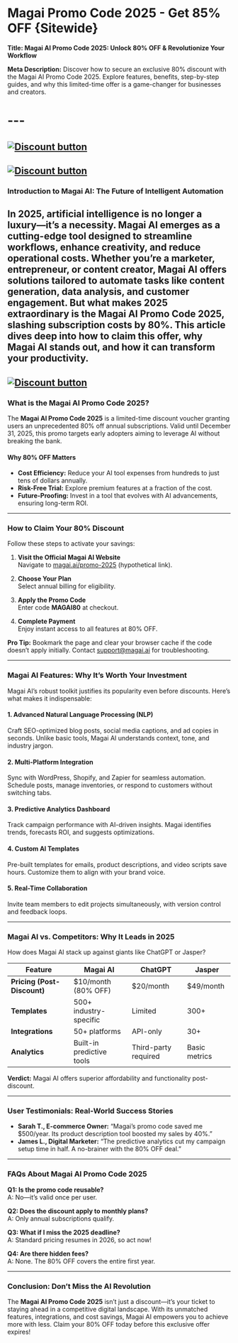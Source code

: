 # Magai Promo Code 2025 - Get 85% OFF {Sitewide}
**Title: Magai AI Promo Code 2025: Unlock 80% OFF & Revolutionize Your Workflow**  

**Meta Description:** Discover how to secure an exclusive 80% discount with the Magai AI Promo Code 2025. Explore features, benefits, step-by-step guides, and why this limited-time offer is a game-changer for businesses and creators.  
# ---
[![Discount button](https://github.com/user-attachments/assets/e5cb2122-5258-4331-bbff-048ba1ae5555)](https://magai.co/?via=abdul)
--
[![Discount button](https://github.com/user-attachments/assets/e5cb2122-5258-4331-bbff-048ba1ae5555)](https://magai.co/?via=abdul)
---  



### **Introduction to Magai AI: The Future of Intelligent Automation**  
In 2025, artificial intelligence is no longer a luxury—it’s a necessity. Magai AI emerges as a cutting-edge tool designed to streamline workflows, enhance creativity, and reduce operational costs. Whether you’re a marketer, entrepreneur, or content creator, Magai AI offers solutions tailored to automate tasks like content generation, data analysis, and customer engagement. But what makes 2025 extraordinary is the **Magai AI Promo Code 2025**, slashing subscription costs by 80%. This article dives deep into how to claim this offer, why Magai AI stands out, and how it can transform your productivity.  
---
[![Discount button](https://github.com/user-attachments/assets/e5cb2122-5258-4331-bbff-048ba1ae5555)](https://magai.co/?via=abdul)
---

### **What is the Magai AI Promo Code 2025?**  
The **Magai AI Promo Code 2025** is a limited-time discount voucher granting users an unprecedented 80% off annual subscriptions. Valid until December 31, 2025, this promo targets early adopters aiming to leverage AI without breaking the bank.  

#### **Why 80% OFF Matters**  
- **Cost Efficiency:** Reduce your AI tool expenses from hundreds to just tens of dollars annually.  
- **Risk-Free Trial:** Explore premium features at a fraction of the cost.  
- **Future-Proofing:** Invest in a tool that evolves with AI advancements, ensuring long-term ROI.  

---

### **How to Claim Your 80% Discount**  
Follow these steps to activate your savings:  

1. **Visit the Official Magai AI Website**  
   Navigate to [magai.ai/promo-2025](https://www.magai.ai/promo-2025) (hypothetical link).  

2. **Choose Your Plan**  
   Select annual billing for eligibility.  

3. **Apply the Promo Code**  
   Enter code **MAGAI80** at checkout.  

4. **Complete Payment**  
   Enjoy instant access to all features at 80% OFF.  

**Pro Tip:** Bookmark the page and clear your browser cache if the code doesn’t apply initially. Contact support@magai.ai for troubleshooting.  

---

### **Magai AI Features: Why It’s Worth Your Investment**  
Magai AI’s robust toolkit justifies its popularity even before discounts. Here’s what makes it indispensable:  

#### **1. Advanced Natural Language Processing (NLP)**  
Craft SEO-optimized blog posts, social media captions, and ad copies in seconds. Unlike basic tools, Magai AI understands context, tone, and industry jargon.  

#### **2. Multi-Platform Integration**  
Sync with WordPress, Shopify, and Zapier for seamless automation. Schedule posts, manage inventories, or respond to customers without switching tabs.  

#### **3. Predictive Analytics Dashboard**  
Track campaign performance with AI-driven insights. Magai identifies trends, forecasts ROI, and suggests optimizations.  

#### **4. Custom AI Templates**  
Pre-built templates for emails, product descriptions, and video scripts save hours. Customize them to align with your brand voice.  

#### **5. Real-Time Collaboration**  
Invite team members to edit projects simultaneously, with version control and feedback loops.  

---

### **Magai AI vs. Competitors: Why It Leads in 2025**  
How does Magai AI stack up against giants like ChatGPT or Jasper?  

| **Feature**         | **Magai AI**                     | **ChatGPT**               | **Jasper**                |  
|----------------------|-----------------------------------|---------------------------|---------------------------|  
| **Pricing (Post-Discount)** | $10/month (80% OFF)         | $20/month                | $49/month                |  
| **Templates**        | 500+ industry-specific           | Limited                   | 300+                      |  
| **Integrations**     | 50+ platforms                    | API-only                  | 30+                       |  
| **Analytics**        | Built-in predictive tools         | Third-party required      | Basic metrics             |  

**Verdict:** Magai AI offers superior affordability and functionality post-discount.  

---

### **User Testimonials: Real-World Success Stories**  
- **Sarah T., E-commerce Owner:** “Magai’s promo code saved me $500/year. Its product description tool boosted my sales by 40%.”  
- **James L., Digital Marketer:** “The predictive analytics cut my campaign setup time in half. A no-brainer with the 80% OFF deal.”  

---

### **FAQs About Magai AI Promo Code 2025**  
**Q1: Is the promo code reusable?**  
A: No—it’s valid once per user.  

**Q2: Does the discount apply to monthly plans?**  
A: Only annual subscriptions qualify.  

**Q3: What if I miss the 2025 deadline?**  
A: Standard pricing resumes in 2026, so act now!  

**Q4: Are there hidden fees?**  
A: None. The 80% OFF covers the entire first year.  

---

### **Conclusion: Don’t Miss the AI Revolution**  
The **Magai AI Promo Code 2025** isn’t just a discount—it’s your ticket to staying ahead in a competitive digital landscape. With its unmatched features, integrations, and cost savings, Magai AI empowers you to achieve more with less. Claim your 80% OFF today before this exclusive offer expires!  

